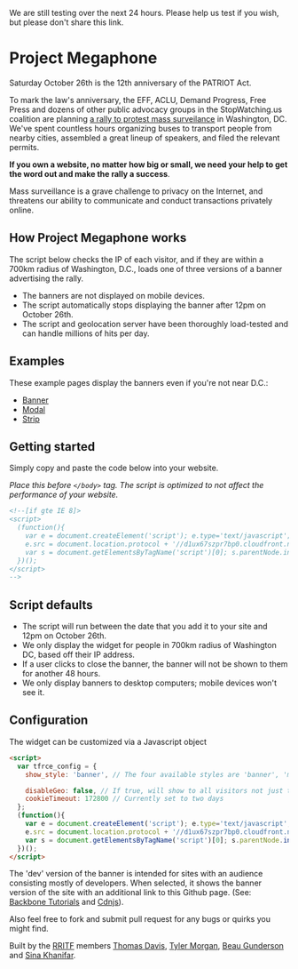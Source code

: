 We are still testing over the next 24 hours. Please help us test if you wish, but please don't share this link.

# Project Megaphone

Saturday October 26th is the 12th anniversary of the PATRIOT Act. 

To mark the law's anniversary, the EFF, ACLU, Demand Progress, Free Press and dozens of other public advocacy groups in the StopWatching.us coalition are planning [a rally to protest mass surveilance](https://rally.stopwatching.us) in Washington, DC. We've spent countless hours organizing buses to transport people from nearby cities, assembled a great lineup of speakers, and filed the relevant permits. 

**If you own a website, no matter how big or small, we need your help to get the word out and make the rally a success**. 

Mass surveillance is a grave challenge to privacy on the Internet, and threatens our ability to communicate and conduct transactions privately online.

## How Project Megaphone works

The script below checks the IP of each visitor, and if they are within a 700km radius of Washington, D.C., loads one of three versions of a banner advertising the rally.

* The banners are not displayed on mobile devices.
* The script automatically stops displaying the banner after 12pm on October 26th.
* The script and geolocation server have been thoroughly load-tested and can handle millions of hits per day.


## Examples

These example pages display the banners even if you're not near D.C.:

* [Banner](http://tfrce.github.io/widget/example/banner.html)
* [Modal](http://tfrce.github.io/widget/example/modal.html)
* [Strip](http://tfrce.github.io/widget/example/strip.html)


## Getting started

Simply copy and paste the code below into your website.

_Place this before `</body>` tag. The script is optimized to not affect the performance of your website._

```html
<!--[if gte IE 8]>
<script> 
  (function(){
    var e = document.createElement('script'); e.type='text/javascript'; e.async = true;
    e.src = document.location.protocol + '//d1ux67szpr7bp0.cloudfront.net/widget/widget.min.js';
    var s = document.getElementsByTagName('script')[0]; s.parentNode.insertBefore(e, s);
  })();
</script>
-->
```

## Script defaults

* The script will run between the date that you add it to your site and 12pm on October 26th.
* We only display the widget for people in 700km radius of Washington DC, based off their IP address.
* If a user clicks to close the banner, the banner will not be shown to them for another 48 hours.
* We only display banners to desktop computers; mobile devices won't see it.

## Configuration

The widget can be customized via a Javascript object

```html
<script> 
  var tfrce_config = {
    show_style: 'banner', // The four available styles are 'banner', 'modal', 'strip' and 'dev' (see note below).

    disableGeo: false, // If true, will show to all visitors not just those around Washington DC
    cookieTimeout: 172800 // Currently set to two days
  };
  (function(){
    var e = document.createElement('script'); e.type='text/javascript'; e.async = true;
    e.src = document.location.protocol + '//d1ux67szpr7bp0.cloudfront.net/widget/widget.min.js';
    var s = document.getElementsByTagName('script')[0]; s.parentNode.insertBefore(e, s);
  })();
</script>
```

The 'dev' version of the banner is intended for sites with an audience consisting mostly of developers. When selected, it shows the banner version of the site with an additional link to this Github page. (See: [Backbone Tutorials](http://backbonetutorials.com/) and [Cdnjs](http://cdnjs.com)).

Also feel free to fork and submit pull request for any bugs or quirks you might find. 

Built by the [RRITF](http://taskforce.is) members [Thomas Davis](https://twitter.com/neutralthoughts), [Tyler Morgan](https://twitter.com/digismack), [Beau Gunderson](https://twitter.com/beaugunderson) and [Sina Khanifar](https://twitter.com/sinak).
